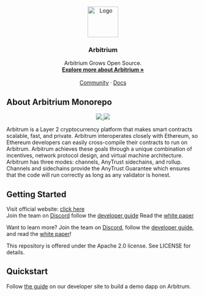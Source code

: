 <!-- PROJECT LOGO -->
<br />
<p align="center">
  <a href="https://arbitrum.io/">
    <img src="https://arbitrum.io/wp-content/uploads/2021/08/Arbitrum_Symbol-Full-color-White-background-768x840.png" alt="Logo" width="80" height="80">
  </a>

  <h3 align="center">Arbitrium</h3>

  <p align="center">
    Arbitrium Grows Open Source.
    <br />
    <a href="https://arbitrum.io/"><strong>Explore more about Arbitrium »</strong></a>
    <br />
    <br />
    <a href="https://discord.com/invite/5KE54JwyTs">Community</a>
    ·
    <a href="https://developer.offchainlabs.com/docs/developer_quickstart">Docs</a>
  </p>
</p>


<!-- ABOUT THE PROJECT -->
## About Arbitrium Monorepo

<p align="center">
  <a href="https://circleci.com/gh/OffchainLabs/arbitrum">
   <img src="https://circleci.com/gh/OffchainLabs/arbitrum.svg?style=svg" />
  </a>
  <a href="https://codecov.io/gh/OffchainLabs/arbitrum">
   <img src="https://codecov.io/gh/OffchainLabs/arbitrum/branch/master/graph/badge.svg" />
  </a>
</p>

Arbitrum is a Layer 2 cryptocurrency platform that makes smart contracts scalable, fast, and private. Arbitrum interoperates closely with Ethereum, so Ethereum developers can easily cross-compile their contracts to run on Arbitrum. Arbitrum achieves these goals through a unique combination of incentives, network protocol design, and virtual machine architecture. Arbitrum has three modes: channels, AnyTrust sidechains, and rollup. Channels and sidechains provide the AnyTrust Guarantee which ensures that the code will run correctly as long as any validator is honest.


<!-- GETTING STARTED -->
## Getting Started

Visit official website: [click here](https://arbitrum.io/) <br>
Join the team on [Discord](https://discord.gg/ZpZuw7p)
follow the [developer guide](https://developer.offchainlabs.com)
Read the [white paper](https://developer.offchainlabs.com/docs/inside_arbitrum)







Want to learn more? Join the team on [Discord](https://discord.gg/ZpZuw7p), follow the [developer guide](https://developer.offchainlabs.com), and read the [white paper](https://developer.offchainlabs.com/docs/inside_arbitrum)!

This repository is offered under the Apache 2.0 license. See LICENSE for details.

## Quickstart

Follow [the guide](https://developer.offchainlabs.com/docs/Developer_Quickstart/) on our developer site to build a demo dapp on Arbitrum.
